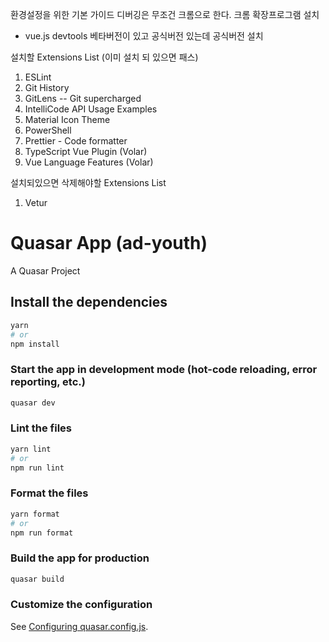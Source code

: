 환경설정을 위한 기본 가이드
디버깅은 무조건 크롬으로 한다.
크롬 확장프로그램 설치

- vue.js devtools
  베타버전이 있고 공식버전 있는데 공식버전 설치

설치할 Extensions List (이미 설치 되 있으면 패스)

1. ESLint
2. Git History
3. GitLens -- Git supercharged
4. IntelliCode API Usage Examples
5. Material Icon Theme
6. PowerShell
7. Prettier - Code formatter
8. TypeScript Vue Plugin (Volar)
9. Vue Language Features (Volar)

설치되있으면 삭제해야할 Extensions List

1. Vetur

# Quasar App (ad-youth)

A Quasar Project

## Install the dependencies

```bash
yarn
# or
npm install
```

### Start the app in development mode (hot-code reloading, error reporting, etc.)

```bash
quasar dev
```

### Lint the files

```bash
yarn lint
# or
npm run lint
```

### Format the files

```bash
yarn format
# or
npm run format
```

### Build the app for production

```bash
quasar build
```

### Customize the configuration

See [Configuring quasar.config.js](https://v2.quasar.dev/quasar-cli-vite/quasar-config-js).
